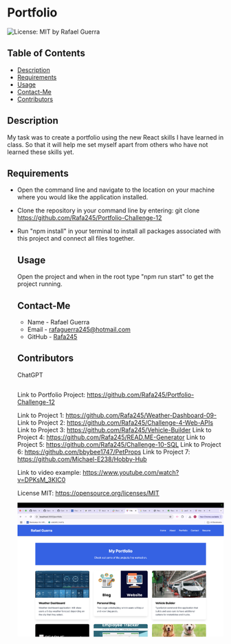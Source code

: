 # Portfolio
  ![License: MIT](https://img.shields.io/badge/License-MIT-yellow.svg)
  by Rafael Guerra
  ## Table of Contents
  * [Description](#description)
  * [Requirements](#requirements)
  * [Usage](#usage)
  * [Contact-Me](#contact-me)
  * [Contributors](#contributors)
  ## Description
  My task was to create a portfolio using the new React skills I have learned in class. So that it will help me set myself apart from others who have not learned these skills yet.
  ## Requirements
  * Open the command line and navigate to the location on your machine where you would like the application installed.
* Clone the repository in your command line by entering: git clone https://github.com/Rafa245/Portfolio-Challenge-12
* Run "npm install" in your terminal to install all packages associated with this project and connect all files together.
  ## Usage
  Open the project and when in the root type "npm run start" to get the project running.
  ## Contact-Me
  * Name - Rafael Guerra
  * Email - rafaguerra245@hotmail.com
  * GitHub - [Rafa245](https://github.com/Rafa245)
  ## Contributors
  ChatGPT
  ##
  Link to Portfolio Project: https://github.com/Rafa245/Portfolio-Challenge-12

  Link to Project 1: https://github.com/Rafa245/Weather-Dashboard-09-
  Link to Project 2: https://github.com/Rafa245/Challenge-4-Web-APIs
  Link to Project 3: https://github.com/Rafa245/Vehicle-Builder
  Link to Project 4: https://github.com/Rafa245/READ.ME-Generator
  Link to Project 5: https://github.com/Rafa245/Challenge-10-SQL
  Link to Project 6: https://github.com/bbybee1747/PetProps
  Link to Project 7: https://github.com/Michael-E238/Hobby-Hub


  Link to video example: https://www.youtube.com/watch?v=DPKsM_3KIC0

  License MIT: https://opensource.org/licenses/MIT
  
  ![alt text](<public/Screen Shot .jpg>)